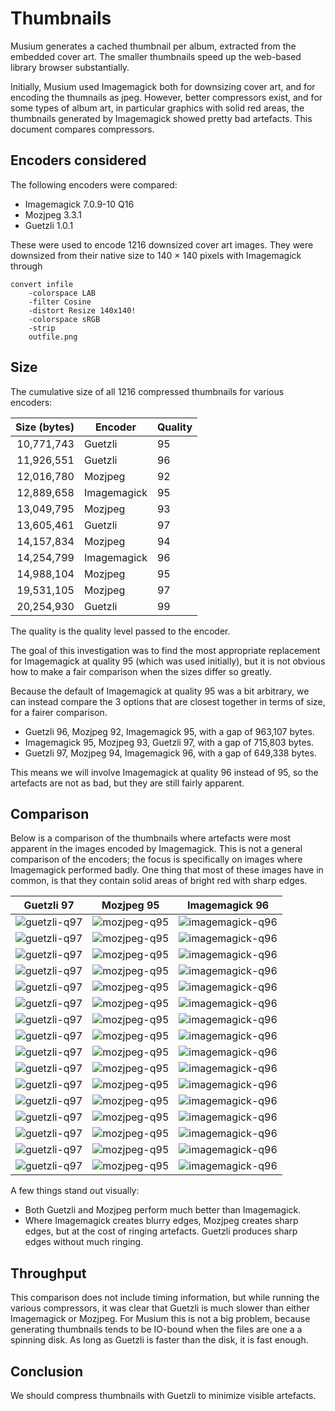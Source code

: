 # Thumbnails

Musium generates a cached thumbnail per album, extracted from the embedded
cover art. The smaller thumbnails speed up the web-based library browser
substantially.

Initially, Musium used Imagemagick both for downsizing cover art, and for
encoding the thumnails as jpeg. However, better compressors exist, and for some
types of album art, in particular graphics with solid red areas, the thumbnails
generated by Imagemagick showed pretty bad artefacts. This document compares
compressors.

## Encoders considered

The following encoders were compared:

 * Imagemagick 7.0.9-10 Q16
 * Mozjpeg 3.3.1
 * Guetzli 1.0.1

These were used to encode 1216 downsized cover art images. They were downsized
from their native size to 140 × 140 pixels with Imagemagick through

    convert infile
        -colorspace LAB
        -filter Cosine
        -distort Resize 140x140!
        -colorspace sRGB
        -strip
        outfile.png

## Size

The cumulative size of all 1216 compressed thumbnails for various encoders:

| Size (bytes)   | Encoder     | Quality |
|---------------:|-------------|---------|
|     10,771,743 | Guetzli     | 95      |
|     11,926,551 | Guetzli     | 96      |
|     12,016,780 | Mozjpeg     | 92      |
|     12,889,658 | Imagemagick | 95      |
|     13,049,795 | Mozjpeg     | 93      |
|     13,605,461 | Guetzli     | 97      |
|     14,157,834 | Mozjpeg     | 94      |
|     14,254,799 | Imagemagick | 96      |
|     14,988,104 | Mozjpeg     | 95      |
|     19,531,105 | Mozjpeg     | 97      |
|     20,254,930 | Guetzli     | 99      |

The quality is the quality level passed to the encoder.

The goal of this investigation was to find the most appropriate replacement for
Imagemagick at quality 95 (which was used initially), but it is not obvious how
to make a fair comparison when the sizes differ so greatly.

Because the default of Imagemagick at quality 95 was a bit arbitrary, we can
instead compare the 3 options that are closest together in terms of size, for a
fairer comparison.

* Guetzli 96, Mozjpeg 92, Imagemagick 95, with a gap of 963,107 bytes.
* Imagemagick 95, Mozjpeg 93, Guetzli 97, with a gap of 715,803 bytes.
* Guetzli 97, Mozjpeg 94, Imagemagick 96, with a gap of 649,338 bytes.

This means we will involve Imagemagick at quality 96 instead of 95, so the
artefacts are not as bad, but they are still fairly apparent.

## Comparison

Below is a comparison of the thumbnails where artefacts were most apparent in
the images encoded by Imagemagick. This is not a general comparison of the
encoders; the focus is specifically on images where Imagemagick performed badly.
One thing that most of these images have in common, is that they contain solid
areas of bright red with sharp edges.

| Guetzli 97 | Mozjpeg 95 | Imagemagick 96 |
|------------|------------|----------------|
| ![guetzli-q97](thumbnails/42b34b571ec0446c-guetzli-q97.jpg) | ![mozjpeg-q95](thumbnails/42b34b571ec0446c-mozjpeg-q95.jpg) | ![imagemagick-q96](thumbnails/42b34b571ec0446c-imagemagick-q96.jpg) |
| ![guetzli-q97](thumbnails/7844675595370e04-guetzli-q97.jpg) | ![mozjpeg-q95](thumbnails/7844675595370e04-mozjpeg-q95.jpg) | ![imagemagick-q96](thumbnails/7844675595370e04-imagemagick-q96.jpg) |
| ![guetzli-q97](thumbnails/1a0d31b44fe33359-guetzli-q97.jpg) | ![mozjpeg-q95](thumbnails/1a0d31b44fe33359-mozjpeg-q95.jpg) | ![imagemagick-q96](thumbnails/1a0d31b44fe33359-imagemagick-q96.jpg) |
| ![guetzli-q97](thumbnails/292eec08f76c8998-guetzli-q97.jpg) | ![mozjpeg-q95](thumbnails/292eec08f76c8998-mozjpeg-q95.jpg) | ![imagemagick-q96](thumbnails/292eec08f76c8998-imagemagick-q96.jpg) |
| ![guetzli-q97](thumbnails/233427df1d053306-guetzli-q97.jpg) | ![mozjpeg-q95](thumbnails/233427df1d053306-mozjpeg-q95.jpg) | ![imagemagick-q96](thumbnails/233427df1d053306-imagemagick-q96.jpg) |
| ![guetzli-q97](thumbnails/37a2d1aae9b6ddac-guetzli-q97.jpg) | ![mozjpeg-q95](thumbnails/37a2d1aae9b6ddac-mozjpeg-q95.jpg) | ![imagemagick-q96](thumbnails/37a2d1aae9b6ddac-imagemagick-q96.jpg) |
| ![guetzli-q97](thumbnails/e82593ba643ff972-guetzli-q97.jpg) | ![mozjpeg-q95](thumbnails/e82593ba643ff972-mozjpeg-q95.jpg) | ![imagemagick-q96](thumbnails/e82593ba643ff972-imagemagick-q96.jpg) |
| ![guetzli-q97](thumbnails/025d4f1a77340cf4-guetzli-q97.jpg) | ![mozjpeg-q95](thumbnails/025d4f1a77340cf4-mozjpeg-q95.jpg) | ![imagemagick-q96](thumbnails/025d4f1a77340cf4-imagemagick-q96.jpg) |
| ![guetzli-q97](thumbnails/bb796ceaa0c6ffa1-guetzli-q97.jpg) | ![mozjpeg-q95](thumbnails/bb796ceaa0c6ffa1-mozjpeg-q95.jpg) | ![imagemagick-q96](thumbnails/bb796ceaa0c6ffa1-imagemagick-q96.jpg) |
| ![guetzli-q97](thumbnails/4baf4134335d43fb-guetzli-q97.jpg) | ![mozjpeg-q95](thumbnails/4baf4134335d43fb-mozjpeg-q95.jpg) | ![imagemagick-q96](thumbnails/4baf4134335d43fb-imagemagick-q96.jpg) |
| ![guetzli-q97](thumbnails/1d8b48dcd0766fe2-guetzli-q97.jpg) | ![mozjpeg-q95](thumbnails/1d8b48dcd0766fe2-mozjpeg-q95.jpg) | ![imagemagick-q96](thumbnails/1d8b48dcd0766fe2-imagemagick-q96.jpg) |
| ![guetzli-q97](thumbnails/bf691b17d5c99348-guetzli-q97.jpg) | ![mozjpeg-q95](thumbnails/bf691b17d5c99348-mozjpeg-q95.jpg) | ![imagemagick-q96](thumbnails/bf691b17d5c99348-imagemagick-q96.jpg) |
| ![guetzli-q97](thumbnails/663089923e708352-guetzli-q97.jpg) | ![mozjpeg-q95](thumbnails/663089923e708352-mozjpeg-q95.jpg) | ![imagemagick-q96](thumbnails/663089923e708352-imagemagick-q96.jpg) |
| ![guetzli-q97](thumbnails/f772122e1146e8cf-guetzli-q97.jpg) | ![mozjpeg-q95](thumbnails/f772122e1146e8cf-mozjpeg-q95.jpg) | ![imagemagick-q96](thumbnails/f772122e1146e8cf-imagemagick-q96.jpg) |
| ![guetzli-q97](thumbnails/f7c153f2b16dcdc7-guetzli-q97.jpg) | ![mozjpeg-q95](thumbnails/f7c153f2b16dcdc7-mozjpeg-q95.jpg) | ![imagemagick-q96](thumbnails/f7c153f2b16dcdc7-imagemagick-q96.jpg) |
| ![guetzli-q97](thumbnails/d85da9ae7d2eb123-guetzli-q97.jpg) | ![mozjpeg-q95](thumbnails/d85da9ae7d2eb123-mozjpeg-q95.jpg) | ![imagemagick-q96](thumbnails/d85da9ae7d2eb123-imagemagick-q96.jpg) |

A few things stand out visually:

 * Both Guetzli and Mozjpeg perform much better than Imagemagick.
 * Where Imagemagick creates blurry edges, Mozjpeg creates sharp edges, but at
   the cost of ringing artefacts. Guetzli produces sharp edges without much
   ringing.

## Throughput

This comparison does not include timing information, but while running the
various compressors, it was clear that Guetzli is much slower than either
Imagemagick or Mozjpeg. For Musium this is not a big problem, because generating
thumbnails tends to be <abbr>IO</abbr>-bound when the files are one a a spinning
disk. As long as Guetzli is faster than the disk, it is fast enough.

## Conclusion

We should compress thumbnails with Guetzli to minimize visible artefacts.
